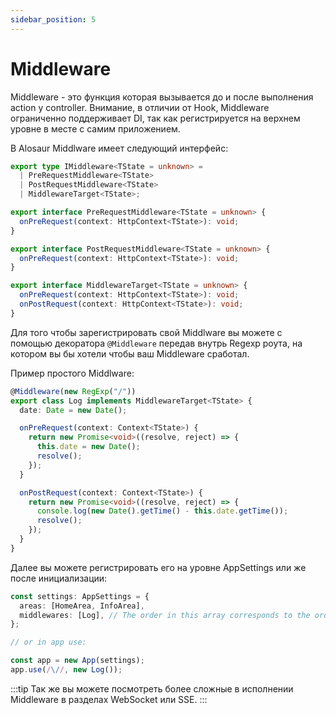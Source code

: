 ```yaml
---
sidebar_position: 5
---
```


# Middleware

Middleware - это функция которая вызывается до и после выполнения action у controller. Внимание, в отличии от Hook, Middleware ограниченно поддерживает DI, так как регистрируется на верхнем уровне в месте с самим приложением.

В Alosaur Middlware имеет следующий интерфейс:

```ts
export type IMiddleware<TState = unknown> =
  | PreRequestMiddleware<TState>
  | PostRequestMiddleware<TState>
  | MiddlewareTarget<TState>;

export interface PreRequestMiddleware<TState = unknown> {
  onPreRequest(context: HttpContext<TState>): void;
}

export interface PostRequestMiddleware<TState = unknown> {
  onPreRequest(context: HttpContext<TState>): void;
}

export interface MiddlewareTarget<TState = unknown> {
  onPreRequest(context: HttpContext<TState>): void;
  onPostRequest(context: HttpContext<TState>): void;
}
```

Для того чтобы зарегистрировать свой Middlware вы можете с помощью декоратора `@Middleware` передав внутрь Regexp роута, на котором вы бы хотели чтобы ваш Middleware сработал.

Пример простого Middlware:

```ts
@Middleware(new RegExp("/"))
export class Log implements MiddlewareTarget<TState> {
  date: Date = new Date();

  onPreRequest(context: Context<TState>) {
    return new Promise<void>((resolve, reject) => {
      this.date = new Date();
      resolve();
    });
  }

  onPostRequest(context: Context<TState>) {
    return new Promise<void>((resolve, reject) => {
      console.log(new Date().getTime() - this.date.getTime());
      resolve();
    });
  }
}
```

Далее вы можете регистрировать его на уровне AppSettings или же после инициализации:

```ts
const settings: AppSettings = {
  areas: [HomeArea, InfoArea],
  middlewares: [Log], // The order in this array corresponds to the order of the run middleware
};

// or in app use:

const app = new App(settings);
app.use(/\//, new Log());
```

:::tip
Так же вы можете посмотреть более сложные в исполнении Middleware в разделах WebSocket или SSE.
:::